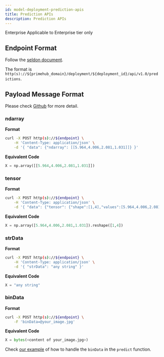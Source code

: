 ```yaml
---
id: model-deployment-prediction-apis
title: Prediction APIs
description: Prediction APIs
---
```


<div class="ee-only tooltip">Enterprise
  <span class="tooltiptext">Applicable to Enterprise tier only</span>
</div>

## Endpoint Format

Follow the [seldon document](https://docs.seldon.io/projects/seldon-core/en/latest/reference/apis/external-prediction.html#prediction). 

The format is `http(s)://${primehub_domain}/deployment/${deployment_id}/api/v1.0/predictions`.

## Payload Message Format

Please check [Github](https://github.com/SeldonIO/seldon-core/blob/v1.5.0/python/seldon_core/utils.py#L588-L639) for more detail.

### ndarray

**Format**
```bash
curl -X POST http(s)://${endpoint} \
    -H 'Content-Type: application/json' \
    -d '{ "data": {"ndarray": [[5.964,4.006,2.081,1.031]]} }'
```

**Equivalent Code**
```python
X = np.array([[5.964,4.006,2.081,1.031]])
```

### tensor

**Format**
```bash
curl -X POST http(s)://${endpoint} \
    -H 'Content-Type: application/json' \
    -d '{ "data": {"tensor": {"shape":[1,4],"values":[5.964,4.006,2.081,1.031]}} }'
```

**Equivalent Code**
```python
X = np.array([5.964,4.006,2.081,1.031]).reshape([1,4])
```

### strData

**Format**
```bash
curl -X POST http(s)://${endpoint} \
    -H 'Content-Type: application/json' \
    -d '{ "strData": "any string" }'
```

**Equivalent Code**
```python
X = "any string"
```

### binData

**Format**
```bash
curl -X POST http(s)://${endpoint} \
    -F 'binData=@your_image.jpg'
```

**Equivalent Code**
```python
X = bytes(<content of your_image.jpg>)
```

Check [our example](https://github.com/InfuseAI/model-deployment-examples/blob/36abce467ab321aa4fdfd7dbb075e1532267ba6d/keras_mnist/MyModel.py#L13-L16) of how to handle the `binData` in the `predict` function.